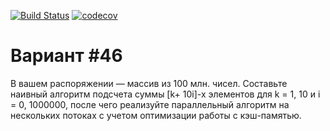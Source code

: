 [![Build Status](https://travis-ci.com/Tullerpeton/tp_sem1_c-cpp.svg?branch=iz_2)](https://travis-ci.com/Tullerpeton/tp_sem1_c-cpp) 
[![codecov](https://codecov.io/gh/Tullerpeton/tp_sem1_c-cpp/branch/iz_2/graph/badge.svg?token=JGUYG4IAFR)](undefined)

# Вариант #46
В вашем распоряжении — массив из 100 млн. чисел. Составьте наивный алгоритм подсчета суммы [k+ 10i]-х элементов для k = 1, 10 и i = 0, 1000000, после чего реализуйте параллельный алгоритм на нескольких потоках с учетом оптимизации работы с кэш-памятью.
